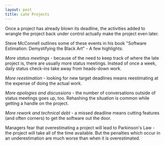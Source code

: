 ```yaml
---
layout: post
title: Late Projects
---
```


Once a project has already blown its deadline, the activities added to wrangle the project back under control actually make the project even later.

Steve McConnell outlines some of these events in his book "Software Estimation: Demystifying the Black Art" - A few highlights:

*More status meetings* - because of the need to keep track of where the late project is, there are usually more status meetings. Instead of once a week, daily status check-ins take away from heads-down work.

*More reestimation* - looking for new target deadlines means reestimating at the expense of doing the actual work.

*More apologies and discussions* - the number of conversations outside of status meetings goes up, too. Rehashing the situation is common while getting a handle on the project.

*More rework and technical debt* - a missed deadline means cutting features (and often corners) to get the software out the door.

Managers fear that overestimating a project will lead to Parkinson's Law - the project will take all of the time available. But the penalties which occur in an underestimation are much worse than when it is overestimated.
